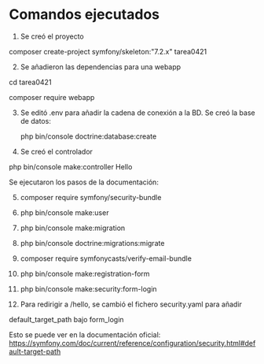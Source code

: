 # Comandos ejecutados

1. Se creó el proyecto 
   
composer create-project symfony/skeleton:"7.2.x" tarea0421 

2. Se añadieron las dependencias para una webapp 

cd tarea0421


composer require webapp


3. Se editó .env para añadir la cadena de conexión a la BD. Se creó la base de datos: 
 
   php bin/console doctrine:database:create

4. Se creó el controlador

 php bin/console make:controller Hello 

Se ejecutaron los pasos de la documentación: 


5. composer require symfony/security-bundle
6. php bin/console make:user
7. php bin/console make:migration
8. php bin/console doctrine:migrations:migrate
9. composer require symfonycasts/verify-email-bundle
10.  php bin/console make:registration-form
11.  php bin/console make:security:form-login

12.  Para redirigir a /hello, se cambió el fichero security.yaml para añadir 
    

default_target_path bajo form_login


Esto se puede ver en la documentación oficial: https://symfony.com/doc/current/reference/configuration/security.html#default-target-path